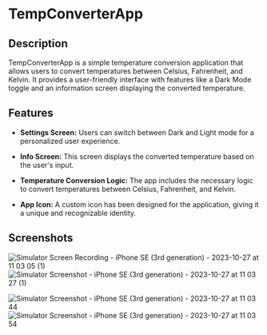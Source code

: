 # TempConverterApp

## Description

TempConverterApp is a simple temperature conversion application that allows users to convert temperatures between Celsius, Fahrenheit, and Kelvin. It provides a user-friendly interface with features like a Dark Mode toggle and an information screen displaying the converted temperature.

## Features

- **Settings Screen:** Users can switch between Dark and Light mode for a personalized user experience.

- **Info Screen:** This screen displays the converted temperature based on the user's input.

- **Temperature Conversion Logic:** The app includes the necessary logic to convert temperatures between Celsius, Fahrenheit, and Kelvin.

- **App Icon:** A custom icon has been designed for the application, giving it a unique and recognizable identity.


## Screenshots


![Simulator Screen Recording - iPhone SE (3rd generation) - 2023-10-27 at 11 03 05 (1)](https://github.com/StasyaOmak/Test_Code-Storybord/assets/127408467/f1ea459e-b552-4551-bb08-3b5595c1b58c) ![Simulator Screenshot - iPhone SE (3rd generation) - 2023-10-27 at 11 03 27 (1)](https://github.com/StasyaOmak/Test_Code-Storybord/assets/127408467/2adc1110-f03d-44ff-8bba-9d9f42976ae1)

![Simulator Screenshot - iPhone SE (3rd generation) - 2023-10-27 at 11 03 44](https://github.com/StasyaOmak/Test_Code-Storybord/assets/127408467/90266868-66dc-4873-bef5-d6616812325b) ![Simulator Screenshot - iPhone SE (3rd generation) - 2023-10-27 at 11 03 54](https://github.com/StasyaOmak/Test_Code-Storybord/assets/127408467/aefc7d57-98aa-482d-a047-80371030bf8a)
